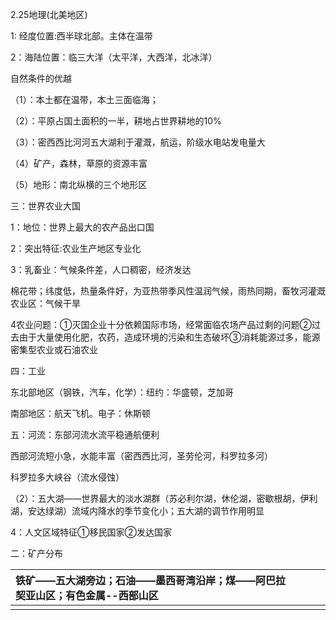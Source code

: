 2.25地理(北美地区)

1: 经度位置:西半球北部。主体在温带

2：海陆位置：临三大洋（太平洋，大西洋，北冰洋）

自然条件的优越

（1）：本土都在温带，本土三面临海；

（2）：平原占国土面积的一半，耕地占世界耕地的10%

（3）：密西西比河河五大湖利于灌溉，航运，阶级水电站发电量大

（4）矿产，森林，草原的资源丰富

（5）地形：南北纵横的三个地形区

三：世界农业大国

1：地位：世界上最大的农产品出口国

2：突出特征:农业生产地区专业化

3：乳畜业：气候条件差，人口稠密，经济发达

棉花带；纬度低，热量条件好，为亚热带季风性温润气候，雨热同期，畜牧河灌溉农业区：气候干旱

4农业问题：①灭国企业十分依赖国际市场，经常面临农场产品过剩的问题②过去由于大量使用化肥，农药，造成环境的污染和生态破坏③消耗能源过多，能源密集型农业或石油农业

四：工业

东北部地区（钢铁，汽车，化学）：纽约：华盛顿，芝加哥

南部地区：航天飞机。电子：休斯顿

五：河流：东部河流水流平稳通航便利

西部河流短小急，水能丰富（密西西比河，圣劳伦河，科罗拉多河）

科罗拉多大峡谷（流水侵蚀）

（2）：五大湖——世界最大的淡水湖群（苏必利尔湖，休伦湖，密歇根胡，伊利湖，安达绿湖）流域内降水的季节变化小；五大湖的调节作用明显

4：人文区域特征①移民国家②发达国家

二：矿产分布

| 铁矿——五大湖旁边；石油——墨西哥湾沿岸；煤——阿巴拉契亚山区；有色金属--西部山区 |      |      |      |
| :----------------------------------------------------------- | ---- | ---- | ---- |
|                                                              |      |      |      |



